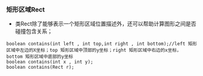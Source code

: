 ### 矩形区域Rect
+ 类Rect除了能够表示一个矩形区域位置描述外，还可以帮助计算图形之间是否碰撞包含关系；
```
boolean contains(int left , int top,int right , int bottom);//left 矩形区域中左边的X坐标；top 矩形区域中顶部的y坐标；right 矩形区域中右边的x坐标，bottom 矩形区域中底部的y坐标
boolean contains(int x , int y);
boolean contains(Rect r);
```
